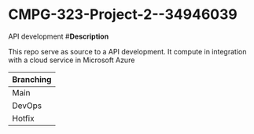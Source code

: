 # CMPG-323-Project-2--34946039
API development 
 #**Description**
 
 This repo serve as source to a API development. It compute in integration with a cloud service in Microsoft Azure 
 
|Branching     |
|------------------|
Main|
DevOps|
Hotfix|  
